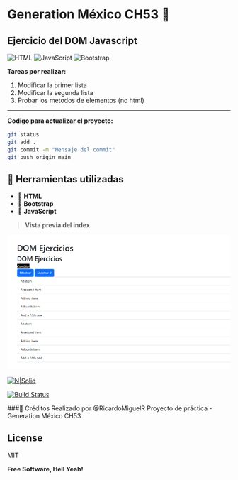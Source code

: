 # Generation México CH53 🚀

## Ejercicio del DOM Javascript

![HTML](https://img.shields.io/badge/HTML-%23E34F26.svg?style=flat&logo=html5&logoColor=white)
![JavaScript](https://img.shields.io/badge/JavaScript-%23F7DF1E.svg?style=flat&logo=javascript&logoColor=black)
![Bootstrap](https://img.shields.io/badge/Bootstrap-%23563D7C.svg?style=flat&logo=bootstrap&logoColor=white)

**Tareas por realizar:**

1. Modificar la primer lista
2. Modificar la segunda lista
3. Probar los metodos de elementos (no html)

---
**Codigo para actualizar el proyecto:**
```bash
git status
git add .
git commit -m "Mensaje del commit"
git push origin main
```

## 🧰 Herramientas utilizadas

- 🧱 **HTML**
- 🎨 **Bootstrap**
- 🧠 **JavaScript**

>**Vista previa del index**

![Vista Previa del index](https://raw.githubusercontent.com/RicardoMiguelR/CH53-EjercicioDOM/refs/heads/main/images/captura-indexHtml.png)


[![N|Solid](https://cldup.com/dTxpPi9lDf.thumb.png)](https://nodesource.com/products/nsolid)

[![Build Status](https://travis-ci.org/joemccann/dillinger.svg?branch=master)](https://travis-ci.org/joemccann/dillinger)


###🙌 Créditos
Realizado por @RicardoMiguelR
Proyecto de práctica - Generation México CH53

## License

MIT

**Free Software, Hell Yeah!**

[//]: # (These are reference links used in the body of this note and get stripped out when the markdown processor does its job. There is no need to format nicely because it shouldn't be seen. Thanks SO - http://stackoverflow.com/questions/4823468/store-comments-in-markdown-syntax)

   [dill]: <https://github.com/joemccann/dillinger>
   [git-repo-url]: <https://github.com/joemccann/dillinger.git>
   [john gruber]: <http://daringfireball.net>
   [df1]: <http://daringfireball.net/projects/markdown/>
   [markdown-it]: <https://github.com/markdown-it/markdown-it>
   [Ace Editor]: <http://ace.ajax.org>
   [node.js]: <http://nodejs.org>
   [Twitter Bootstrap]: <http://twitter.github.com/bootstrap/>
   [jQuery]: <http://jquery.com>
   [@tjholowaychuk]: <http://twitter.com/tjholowaychuk>
   [express]: <http://expressjs.com>
   [AngularJS]: <http://angularjs.org>
   [Gulp]: <http://gulpjs.com>

   [PlDb]: <https://github.com/joemccann/dillinger/tree/master/plugins/dropbox/README.md>
   [PlGh]: <https://github.com/joemccann/dillinger/tree/master/plugins/github/README.md>
   [PlGd]: <https://github.com/joemccann/dillinger/tree/master/plugins/googledrive/README.md>
   [PlOd]: <https://github.com/joemccann/dillinger/tree/master/plugins/onedrive/README.md>
   [PlMe]: <https://github.com/joemccann/dillinger/tree/master/plugins/medium/README.md>
   [PlGa]: <https://github.com/RahulHP/dillinger/blob/master/plugins/googleanalytics/README.md>
